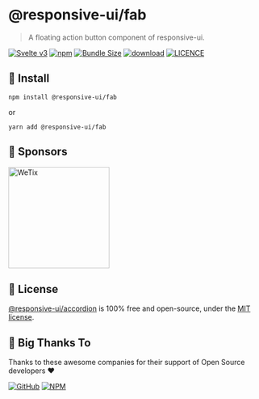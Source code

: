 
# @responsive-ui/fab

> A floating action button component of responsive-ui.

<p>

[![Svelte v3](https://img.shields.io/badge/svelte-v3-orange.svg)](https://svelte.dev)
[![npm](https://img.shields.io/npm/v/@responsive-ui/fab.svg)](https://www.npmjs.com/package/@responsive-ui/fab)
[![Bundle Size](https://badgen.net/bundlephobia/minzip/%40responsive-ui%2Ffab)](https://bundlephobia.com/result?p=%40responsive-ui%2Ffab)
[![download](https://img.shields.io/npm/dw/@responsive-ui/fab.svg)](https://www.npmjs.com/package/@responsive-ui/fab)
[![LICENCE](https://img.shields.io/github/license/wetix/responsive-ui)](https://github.com/wetix/responsive-ui/blob/main/LICENSE)

</p>

## 🔨 Install

```console
npm install @responsive-ui/fab
```

or

```console
yarn add @responsive-ui/fab
```

## 🔋 Sponsors

<img src="https://asset.wetix.my/images/logo/wetix.png" alt="WeTix" width="200px">

## 📄 License

[@responsive-ui/accordion](https://github.com/wetix/responsive-ui/tree/main/components/accordion) is 100% free and open-source, under the [MIT license](https://github.com/wetix/responsive-ui/blob/main/LICENSE).

## 🎉 Big Thanks To

Thanks to these awesome companies for their support of Open Source developers ❤

[![GitHub](https://jstools.dev/img/badges/github.svg)](https://github.com/open-source)
[![NPM](https://jstools.dev/img/badges/npm.svg)](https://www.npmjs.com/)
